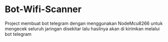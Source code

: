# Bot-Wifi-Scanner
Project membuat bot telegram dengan menggunakan NodeMcu8266 untuk mengecek seluruh jaringan disekitar lalu hasilnya akan di kirimkan melalui bot telegram
